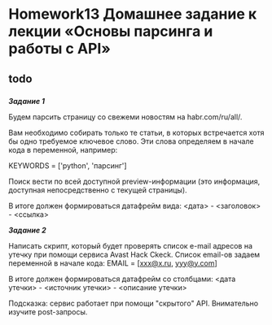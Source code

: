 # Homework13	Домашнее задание к лекции «Основы парсинга и работы с API»
## todo

### 

***Задание 1***

Будем парсить страницу со свежеми новостям на habr.com/ru/all/.

Вам необходимо собирать только те статьи, в которых встречается хотя бы одно требуемое ключевое слово. Эти слова определяем в начале кода в переменной, например:

KEYWORDS = ['python', 'парсинг']

Поиск вести по всей доступной preview-информации (это информация, доступная непосредственно с текущей страницы).

В итоге должен формироваться датафрейм вида: <дата> - <заголовок> - <ссылка>


***Задание 2***

Написать скрипт, который будет проверять список e-mail адресов на утечку при помощи сервиса Avast Hack Ckeck. Список email-ов задаем переменной в начале кода:
EMAIL = [xxx@x.ru, yyy@y.com]

В итоге должен формироваться датафрейм со столбцами: <дата утечки> - <источник утечки> - <описание утечки>

Подсказка: сервис работает при помощи "скрытого" API. Внимательно изучите post-запросы.